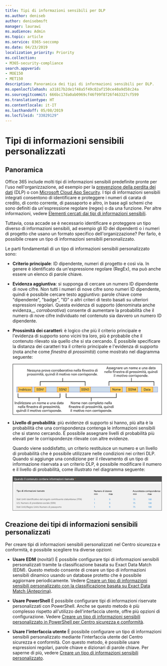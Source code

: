 ```yaml
---
title: Tipi di informazioni sensibili per DLP
ms.author: deniseb
author: denisebmsft
manager: laurawi
ms.audience: Admin
ms.topic: article
ms.service: O365-seccomp
ms.date: 04/23/2019
localization_priority: Priority
ms.collection:
- M365-security-compliance
search.appverid:
- MOE150
- MET150
description: Panoramica dei tipi di informazioni sensibili per DLP.
ms.openlocfilehash: a31817b2de1f48a5f49c02af150ce40a9d58c24a
ms.sourcegitcommit: 666bc17da0ab0969cf46f99f8726f463327cf599
ms.translationtype: HT
ms.contentlocale: it-IT
ms.lasthandoff: 05/08/2019
ms.locfileid: "33829129"
---
```

# <a name="custom-sensitive-information-types"></a>Tipi di informazioni sensibili personalizzati

## <a name="overview"></a>Panoramica

Office 365 include molti tipi di informazioni sensibili predefinite pronte per l'uso nell'organizzazione, ad esempio per la [prevenzione della perdita dei dati](data-loss-prevention-policies.md) (DLP) o con [Microsoft Cloud App Security](https://docs.microsoft.com/cloud-app-security). I tipi di informazioni sensibili integrati consentono di identificare e proteggere i numeri di carata di credito, di conto corrente, di passaporto e altro, in base agli schemi che sono definiti da un'espressione regolare (regex) o da una funzione. Per altre informazioni, vedere [Elementi cercati dai tipi di informazioni sensibili](what-the-sensitive-information-types-look-for.md).

Tuttavia, cosa accade se è necessario identificare e proteggere un tipo diverso di informazioni sensibili, ad esempio gli ID dei dipendenti o i numeri di progetto che usano un formato specifico dell'organizzazione? Per farlo, è possibile creare un tipo di informazioni sensibili personalizzato.

Le parti fondamentali di un tipo di informazioni sensibili personalizzato sono:

- **Criterio principale**: ID dipendente, numeri di progetto e così via. In genere è identificato da un'espressione regolare (RegEx), ma può anche essere un elenco di parole chiave.

- **Evidenza aggiuntiva**: si supponga di cercare un numero ID dipendente di nove cifre. Non tutti i numeri di nove cifre sono numeri ID dipendente, quindi è possibile cercare testo aggiuntivo: parole chiave come "dipendente", "badge", "ID" o altri criteri di testo basati su ulteriori espressioni regolari. Questa evidenza di supporto (denominata anche evidenza__ _corroborativa_) consente di aumentare la probabilità che il numero di nove cifre individuato nel contenuto sia davvero un numero ID dipendente.

- **Prossimità dei caratteri**: è logico che più il criterio principale e l'evidenza di supporto sono vicini tra loro, più è probabile che il contenuto rilevato sia quello che si sta cercando. È possibile specificare la distanza dei caratteri tra il criterio principale e l'evidenza di supporto (nota anche come _finestra di prossimità_) come mostrato nel diagramma seguente:

    ![Diagramma dell'evidenza corroborativa e della finestra di prossimità](media/dc68e38e-dfa1-45b8-b204-89c8ba121f96.png)

- **Livello di probabilità**: più evidenze di supporto si hanno, più alta è la probabilità che una corrispondenza contenga le informazioni sensibili che si stanno cercando. È possibile assegnare livelli di probabilità più elevati per le corrispondenze rilevate con altre evidenze.

  Quando viene soddisfatto, un criterio restituisce un numero e un livello di probabilità che è possibile utilizzare nelle condizioni nei criteri DLP. Quando si aggiunge una condizione per il rilevamento di un tipo di informazione riservata a un criterio DLP, è possibile modificare il numero e il livello di probabilità, come illustrato nel diagramma seguente:

    ![Numero di istanze e opzioni di precisione di corrispondenza](media/11d0b51e-7c3f-4cc6-96d8-b29bcdae1aeb.png)

## <a name="creating-custom-sensitive-information-types"></a>Creazione dei tipi di informazioni sensibili personalizzati

Per creare tipi di informazioni sensibili personalizzati nel Centro sicurezza e conformità, è possibile scegliere tra diverse opzioni:

- **Usare EDM** (novità!) È possibile configurare tipi di informazioni sensibili personalizzati tramite la classificazione basata su Exact Data Match (EDM). Questo metodo consente di creare un tipo di informazioni sensibili dinamico usando un database protetto che è possibile aggiornare periodicamente. Vedere [Creare un tipo di informazioni sensibili personalizzato con la classificazione basata su Exact Data Match (Anteprima)](create-custom-sensitive-info-type-edm.md).

- **Usare PowerShell** È possibile configurare tipi di informazioni riservate personalizzati con PowerShell. Anche se questo metodo è più complesso rispetto all'utilizzo dell'interfaccia utente, offre più opzioni di configurazione. Vedere [Creare un tipo di informazioni sensibili personalizzato in PowerShell per Centro sicurezza e conformità](create-a-custom-sensitive-information-type-in-scc-powershell.md).

- **Usare l'interfaccia utente** È possibile configurare un tipo di informazioni sensibili personalizzato mediante l'interfaccia utente del Centro sicurezza e conformità. Con questo metodo, è possibile usare espressioni regolari, parole chiave e dizionari di parole chiave. Per saperne di più, vedere [Creare un tipo di informazioni sensibili personalizzato](create-a-custom-sensitive-information-type.md).



